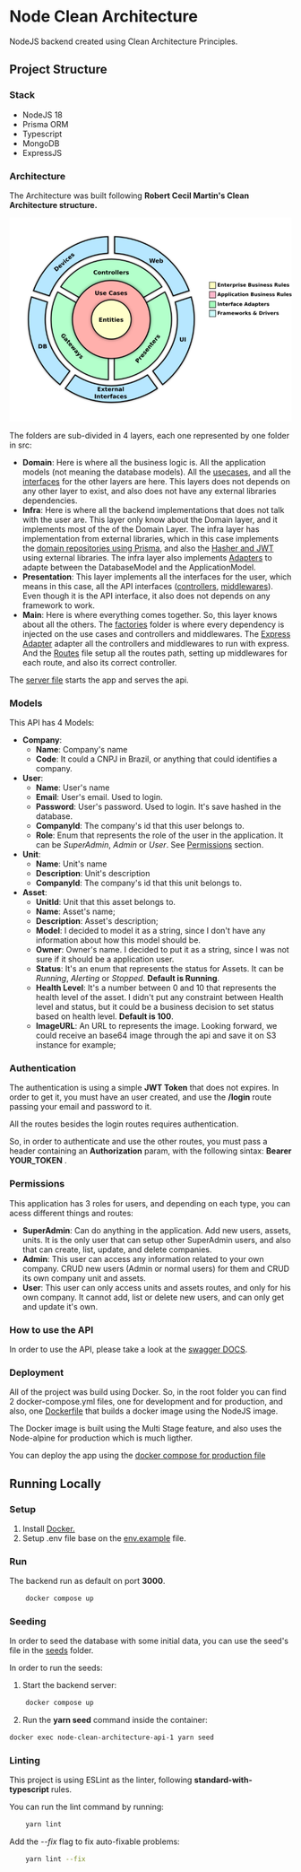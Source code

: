 # Node Clean Architecture

NodeJS backend created using Clean Architecture Principles.

## Project Structure

### Stack

- NodeJS 18
- Prisma ORM
- Typescript
- MongoDB
- ExpressJS

### Architecture

The Architecture was built following **Robert Cecil Martin's Clean Architecture structure.**

![](./images/clean-architecture.png)

The folders are sub-divided in 4 layers, each one represented by one folder in src:

- **Domain**: Here is where all the business logic is. All the application models (not meaning the database models). All the [usecases](./src/domain/usecases/), and all the [interfaces](/src/domain/protocols/) for the other layers are here. This layers does not depends on any other layer to exist, and also does not have any external libraries dependencies.
- **Infra**: Here is where all the backend implementations that does not talk with the user are. This layer only know about the Domain layer, and it implements most of the of the Domain Layer. The infra layer has implementation from external libraries, which in this case implements the [domain repositories using Prisma](/src/infra//prisma/repositories/), and also the [Hasher and JWT](/src/infra/criptography/) using external libraries. The infra layer also implements [Adapters](/src/infra/prisma/adapter/) to adapte between the DatabaseModel and the ApplicationModel.
- **Presentation**: This layer implements all the interfaces for the user, which means in this case, all the API interfaces ([controllers](/src/presentation//controllers/), [middlewares](/src/presentation//middlewares/)). Even though it is the API interface, it also does not depends on any framework to work.
- **Main**: Here is where everything comes together. So, this layer knows about all the others. The [factories](/src/main/factories/) folder is where every dependency is injected on the use cases and controllers and middlewares. The [Express Adapter](/src/main/adapters/express-adapter.ts) adapter all the controllers and middlewares to run with express. And the [Routes](/src/main/express/routes.ts) file setup all the routes path, setting up middlewares for each route, and also its correct controller.

The [server file](./src/server.ts) starts the app and serves the api.

### Models

This API has 4 Models:

- **Company**:
  - **Name**: Company's name
  - **Code**: It could a CNPJ in Brazil, or anything that could identifies a company.
- **User**:
  - **Name**: User's name
  - **Email**: User's email. Used to login.
  - **Password**: User's password. Used to login. It's save hashed in the database.
  - **CompanyId**: The company's id that this user belongs to.
  - **Role**: Enum that represents the role of the user in the application. It can be _SuperAdmin_, _Admin_ or _User_. See [Permissions](#permissions) section.
- **Unit**:
  - **Name**: Unit's name
  - **Description**: Unit's description
  - **CompanyId**: The company's id that this unit belongs to.
- **Asset**:
  - **UnitId**: Unit that this asset belongs to.
  - **Name**: Asset's name;
  - **Description**: Asset's description;
  - **Model**: I decided to model it as a string, since I don't have any information about how this model should be.
  - **Owner**: Owner's name. I decided to put it as a string, since I was not sure if it should be a application user.
  - **Status**: It's an enum that represents the status for Assets. It can be _Running_, _Alerting_ or _Stopped_. **Default is Running**.
  - **Health Level**: It's a number between 0 and 10 that represents the health level of the asset. I didn't put any constraint between Health level and status, but it could be a business decision to set status based on health level. **Default is 100**.
  - **ImageURL**: An URL to represents the image. Looking forward, we could receive an base64 image through the api and save it on S3 instance for example;

### Authentication

The authentication is using a simple **JWT Token** that does not expires. In order to get it, you must have an user created, and use the **/login** route passing your email and password to it.

All the routes besides the login routes requires authentication.

So, in order to authenticate and use the other routes, you must pass a header containing an **Authorization** param, with the following sintax: **Bearer YOUR_TOKEN** .

### Permissions

This application has 3 roles for users, and depending on each type, you can acess different things and routes:

- **SuperAdmin**: Can do anything in the application. Add new users, assets, units. It is the only user that can setup other SuperAdmin users, and also that can create, list, update, and delete companies.
- **Admin**: This user can access any information related to your own company. CRUD new users (Admin or normal users) for them and CRUD its own company unit and assets.
- **User**: This user can only access units and assets routes, and only for his own company. It cannot add, list or delete new users, and can only get and update it's own.

### How to use the API

In order to use the API, please take a look at the [swagger DOCS](http://localhost:3000/docs/).

### Deployment

All of the project was build using Docker. So, in the root folder you can find 2 docker-compose.yml files, one for development and for production, and also, one [Dockerfile](Dockerfile) that builds a docker image using the NodeJS image.

The Docker image is built using the Multi Stage feature, and also uses the Node-alpine for production which is much ligther.

You can deploy the app using the [docker compose for production file](./docker-compose-prod.yml)

## Running Locally

### Setup

1. Install [Docker.](https://docs.docker.com/engine/install/)
2. Setup .env file base on the [env.example](./.env.example) file.

### Run

The backend run as default on port **3000**.

```sh
    docker compose up
```

### Seeding

In order to seed the database with some initial data, you can use the seed's file in the [seeds](./backend/seeds) folder.

In order to run the seeds:

1. Start the backend server:

```sh
    docker compose up
```

2. Run the **yarn seed** command inside the container:

```sh
docker exec node-clean-architecture-api-1 yarn seed

```

### Linting

This project is using ESLint as the linter, following **standard-with-typescript** rules.

You can run the lint command by running:

```sh
    yarn lint
```

Add the _--fix_ flag to fix auto-fixable problems:

```sh
    yarn lint --fix
```
